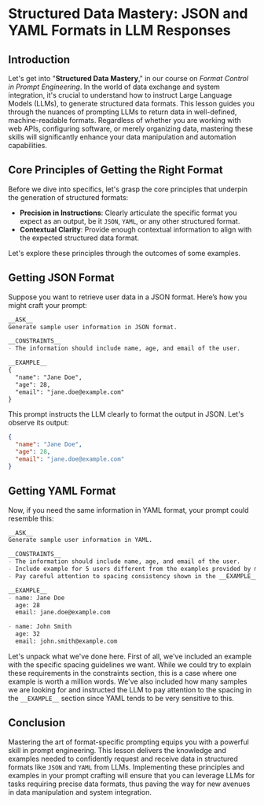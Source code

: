 # Structured Data Mastery: JSON and YAML Formats in LLM Responses

## Introduction
Let's get into "**Structured Data Mastery**," in our course on *Format Control in Prompt Engineering*. In the world of data exchange and system integration, it's crucial to understand how to instruct Large Language Models (LLMs), to generate structured data formats. This lesson guides you through the nuances of prompting LLMs to return data in well-defined, machine-readable formats. Regardless of whether you are working with web APIs, configuring software, or merely organizing data, mastering these skills will significantly enhance your data manipulation and automation capabilities.

## Core Principles of Getting the Right Format
Before we dive into specifics, let's grasp the core principles that underpin the generation of structured formats:

* **Precision in Instructions**: Clearly articulate the specific format you expect as an output, be it `JSON`, `YAML`, or any other structured format.
* **Contextual Clarity**: Provide enough contextual information to align with the expected structured data format.

Let's explore these principles through the outcomes of some examples.

## Getting JSON Format
Suppose you want to retrieve user data in a JSON format. Here’s how you might craft your prompt:

```Markdown
__ASK__
Generate sample user information in JSON format.

__CONSTRAINTS__
- The information should include name, age, and email of the user.

__EXAMPLE__
{
  "name": "Jane Doe",
  "age": 28,
  "email": "jane.doe@example.com"
}
```

This prompt instructs the LLM clearly to format the output in JSON. Let's observe its output:

```JSON
{
  "name": "Jane Doe",
  "age": 28,
  "email": "jane.doe@example.com"
}
```

## Getting YAML Format
Now, if you need the same information in YAML format, your prompt could resemble this:

```Markdown
__ASK__
Generate sample user information in YAML.

__CONSTRAINTS__
- The information should include name, age, and email of the user.
- Include example for 5 users different from the examples provided by me.
- Pay careful attention to spacing consistency shown in the __EXAMPLE__ to ensure proper YAML syntax.

__EXAMPLE__
- name: Jane Doe
  age: 28
  email: jane.doe@example.com

- name: John Smith
  age: 32
  email: john.smith@example.com
```

Let's unpack what we've done here. First of all, we've included an example with the specific spacing guidelines we want. While we could try to explain these requirements in the constraints section, this is a case where one example is worth a million words. We've also included how many samples we are looking for and instructed the LLM to pay attention to the spacing in the `__EXAMPLE__` section since YAML tends to be very sensitive to this.

## Conclusion
Mastering the art of format-specific prompting equips you with a powerful skill in prompt engineering. This lesson delivers the knowledge and examples needed to confidently request and receive data in structured formats like `JSON` and `YAML` from LLMs. Implementing these principles and examples in your prompt crafting will ensure that you can leverage LLMs for tasks requiring precise data formats, thus paving the way for new avenues in data manipulation and system integration.
